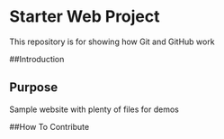 # Starter Web Project

This repository is for showing how Git and GitHub work

##Introduction

## Purpose

Sample website with plenty of files for demos

##How To Contribute


